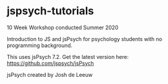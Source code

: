 # jspsych-tutorials

10 Week Workshop conducted Summer 2020

Introduction to JS and jsPsych for psychology students with no programming background.

This uses jsPsych 7.2. Get the latest version here: https://github.com/jspsych/jsPsych

jsPsych created by Josh de Leeuw
